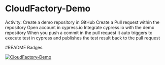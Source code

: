 # CloudFactory-Demo
Activity:
Create a demo repository in GitHub
Create a Pull request within the repository
Open account in cypress.io
Integrate cypress.io with the demo repository
When you push a commit in the pull request it auto triggers to execute test in cypress and publishes the test result back to the pull request


#README Badges

[![CloudFactory-Demo](https://img.shields.io/endpoint?url=https://dashboard.cypress.io/badge/detailed/84zvv8&style=flat&logo=cypress)](https://dashboard.cypress.io/projects/84zvv8/runs)